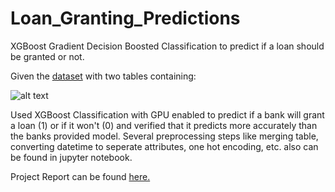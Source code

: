 # Loan_Granting_Predictions
XGBoost Gradient Decision Boosted Classification to predict if a loan should be granted or not.


Given the [dataset](https://drive.google.com/uc?export=download&id=0B5G7QmUBc4IRYjVfZXVzN2ZaalE) with two tables containing:

![alt text](https://i.gyazo.com/53e5a6015947c638471dd807da143376.png "Data Tables")


Used XGBoost Classification with GPU enabled to predict if a bank will grant a loan (1) or if it won't (0) and verified that it predicts more accurately than the banks provided model.  Several preprocessing steps like merging table, converting datetime to seperate attributes, one hot encoding, etc. also can be found in jupyter notebook.

Project Report can be found [here.](https://docs.google.com/document/d/1vWPFhmJAyCprmPLPXmit4_dkmTzbT21LiuOnMO576M4/edit?usp=sharing)
